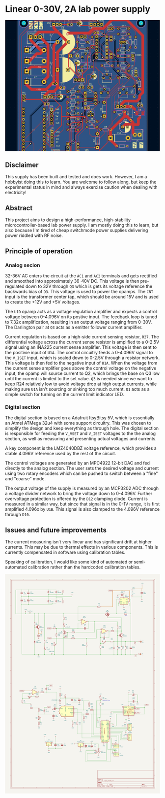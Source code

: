 # Linear 0-30V, 2A lab power supply

![3d rendering](assets/3dmodel.png)

## Disclaimer

This supply has been built and tested and does work. However, I am a hobbyist doing this to learn. You are
welcome to follow along, but keep the experimental status in mind and always exercise caution when dealing
with electricity!

## Abstract

This project aims to design a high-performance, high-stability microcontroller-based lab power supply. I am
mostly doing this to learn, but also because I'm tired of cheap switchmode power supplies delivering power
riddled with RF noise.

## Principle of operation

### Analog secion

32-36V AC enters the circuit at the `AC1` and `AC2` terminals and gets rectified and smoothed into approximately
36-40V DC. This voltage is then pre-regulated down to 32V through `Q3` which is gets its voltage reference the
backwards bias of `D3`. This voltage is used to power the opamps. The `CNT` input is the transformer center tap, 
which should be around 15V and is used to create the +12V and +5V voltages.

The `U1D` opamp acts as a voltage regulation amplifier and expects a control voltage between 0-4.096V on its postive input. The feedback loop is tuned
to 7.32x amplification, resulting in an output voltage ranging from 0-30V. The Darlington pair at `Q3` acts
as a emitter follower current amplifier.

Current regulation is based on a high-side current sensing resistor, `R27`. The differential voltage across the 
current sense resistor is amplified to a 0-2.5V signal using an INA225 current sense amplifier. This voltage is 
then sent to the positivie input of `U1A`. The control circuitry feeds a 0-4.096V signal
to the `V_ISET` input, which is scaled down to 0-2.5V through a resistor network. This voltage is then fed to the
negative input of `U1A`. When the voltage from the current sense amplifier goes above the control voltage on the negative input,
the opamp will source current to Q2, which brings the base on Q3 low until the current is limited to the 
set value. `Q3` is needed since we want to keep R24 relatively low to avoid voltage drop at high output currents,
while making sure `U1A` isn't sourcing or sinking too much current. `Q1` acts as a simple switch for turning on
the current limit indicator LED.

### Digital section

The digital section is based on a Adafruit ItsyBitsy 5V, which is essentially an Atmel ATMega 32u4 with some
support circuitry. This was chosen to simplify the design and keep everything as through hole. The digital
section is responsible for feeding the `V_VSET` and `V_ISET` voltages to the the analog section, as well
as measuring and presenting actual voltages and currents.

A key component is the LMZ4040DBZ voltage reference, which provides a stable 4.096V reference used by the
rest of the circuit.

The control voltages are generated by an MPC4922 12-bit DAC and fed directly to the analog section. The user
sets the desired voltage and current using two rotary encoders which can be pushed to switch between a "fine"
and "coarse" mode.

The output voltage of the supply is measured by an MCP3202 ADC through a voltage divider network to bring the
voltage down to 0-4.096V. Further overvoltage protection is offered by the `D12` clamping diode. Current is
measured in a similar way, but since that signal is in the 0-1V range, it is first amplified 4.096x by `U1B`.
This signal is also clamped to the 4.096V reference through `D10`.

## Issues and future improvements
The current measuring isn't very linear and has significant drift at higher currents. This may be due to thermal
effects in various components. This is currently compensated in software using calibration tables.

Speaking of calibration, I would like some kind of automated or semi-automated calibration rather than the 
hardcoded calibration tables. 

![schematic](assets/schematic.png)
